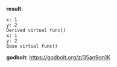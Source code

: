 **result**:
```
x: 1
y: 2
Derived virtual func()
x: 1
y: 2
Base virtual func()
```
**godbolt**: https://godbolt.org/z/35an9qn1K
